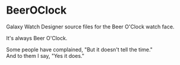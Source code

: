 # BeerOClock
Galaxy Watch Designer source files for the Beer O'Clock watch face.

It's always Beer O'Clock.

Some people have complained, "But it doesn't tell the time."<br>
And to them I say, "Yes it does."

